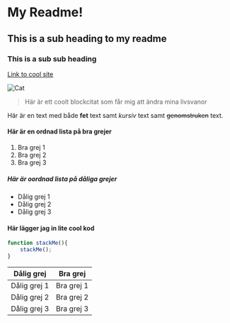 # My Readme!
## This is a sub heading to my readme
### This is a sub sub heading

[Link to cool site](https://fend16.github.io/)

![Cat](https://camo.githubusercontent.com/0b25b4e7eff10a7e53bf38a2b1eff0bcc8137d91/687474703a2f2f706c6163656b697474656e2e636f6d2e73332e616d617a6f6e6177732e636f6d2f686f6d65706167652d73616d706c65732f3430382f3238372e6a7067)
> Här är ett coolt blockcitat som får mig att ändra mina livsvanor

Här är en text med både **fet** text samt *kursiv* text samt ~~genomstruken~~ text.

#### Här är en ordnad lista på bra grejer
1. Bra grej 1
2. Bra grej 2
3. Bra grej 3

##### Här är oordnad lista på dåliga grejer
* Dålig grej 1
* Dålig grej 2
* Dålig grej 3

#### Här lägger jag in lite cool kod
```javascript
function stackMe(){
    stackMe();
}
```


| **Dålig grej** | **Bra grej** |
|--------------|--------------|
| Dålig grej 1 |  Bra grej 1  |
| Dålig grej 2 |  Bra grej 2  |
| Dålig grej 3 |  Bra grej 3  |

